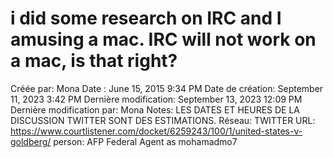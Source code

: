 # i did some research on IRC and I amusing a mac. IRC will not work on a mac, is that right?

Créée par: Mona
Date : June 15, 2015 9:34 PM
Date de création: September 11, 2023 3:42 PM
Dernière modification: September 13, 2023 12:09 PM
Dernière modification par: Mona
Notes: LES DATES ET HEURES DE LA DISCUSSION TWITTER SONT DES ESTIMATIONS.
Réseau: TWITTER
URL: https://www.courtlistener.com/docket/6259243/100/1/united-states-v-goldberg/
person: AFP Federal Agent as mohamadmo7